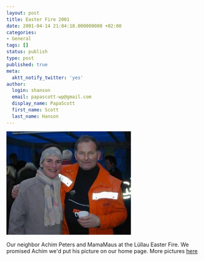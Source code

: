 ```yaml
---
layout: post
title: Easter Fire 2001
date: 2001-04-14 21:04:18.000000000 +02:00
categories:
- General
tags: []
status: publish
type: post
published: true
meta:
  aktt_notify_twitter: 'yes'
author:
  login: shanson
  email: papascott-wp@gmail.com
  display_name: PapaScott
  first_name: Scott
  last_name: Hanson
---
```

<p><img src="/wordpress/wp-content/uploads/2001/04/achim.jpg" height="270" width="325" border="0" alt="achim.jpg: " /></p>
<p>Our neighbor Achim Peters and MamaMaus at the Lüllau Easter Fire. We promised Achim we'd put his picture on our home page. More pictures <a href="http://albums.photopoint.com/j/AlbumIndex?u=185392&a=12581189&f=0&sp=1">here</a></p>
